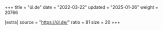 +++
title = "úl.de"
date = "2022-03-22"
updated = "2025-01-26"
weight = 20766

[extra]
source = "https://úl.de/"
ratio = 81
size = 20
+++

